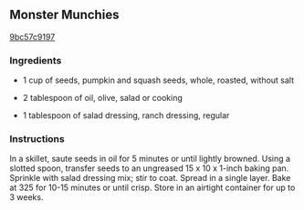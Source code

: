 ## Monster Munchies

[9bc57c9197](http://www.food.com/recipe/monster-munchies-439134)

### Ingredients

 - 1 cup of seeds, pumpkin and squash seeds, whole, roasted, without salt

 - 2 tablespoon of oil, olive, salad or cooking

 - 1 tablespoon of salad dressing, ranch dressing, regular

### Instructions

In a skillet, saute seeds in oil for 5 minutes or until lightly browned. Using a slotted spoon, transfer seeds to an ungreased 15 x 10 x 1-inch baking pan. Sprinkle with salad dressing mix; stir to coat. Spread in a single layer. Bake at 325 for 10-15 minutes or until crisp. Store in an airtight container for up to 3 weeks.
